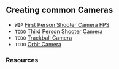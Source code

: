 Creating common Cameras
------------------------------

- `WIP`  [First Person Shooter Camera FPS](firstPersonShootingCamera)
- `TODO` [Third Person Shooter Camera]()
- `TODO` [Trackball Camera]()
- `TODO` [Orbit Camera]()

### Resources
